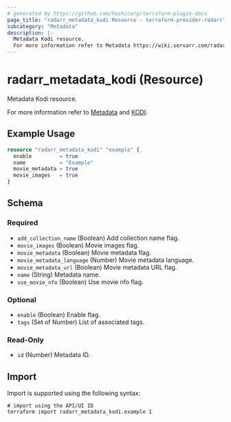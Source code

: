 ```yaml
---
# generated by https://github.com/hashicorp/terraform-plugin-docs
page_title: "radarr_metadata_kodi Resource - terraform-provider-radarr"
subcategory: "Metadata"
description: |-
  Metadata Kodi resource.
  For more information refer to Metadata https://wiki.servarr.com/radarr/settings#metadata and KODI https://wiki.servarr.com/radarr/supported#xbmcmetadata.
---
```


# radarr_metadata_kodi (Resource)

<!-- subcategory:Metadata -->Metadata Kodi resource.
For more information refer to [Metadata](https://wiki.servarr.com/radarr/settings#metadata) and [KODI](https://wiki.servarr.com/radarr/supported#xbmcmetadata).

## Example Usage

```terraform
resource "radarr_metadata_kodi" "example" {
  enable         = true
  name           = "Example"
  movie_metadata = true
  movie_images   = true
}
```

<!-- schema generated by tfplugindocs -->
## Schema

### Required

- `add_collection_name` (Boolean) Add collection name flag.
- `movie_images` (Boolean) Movie images flag.
- `movie_metadata` (Boolean) Movie metadata flag.
- `movie_metadata_language` (Number) Movie metadata language.
- `movie_metadata_url` (Boolean) Movie metadata URL flag.
- `name` (String) Metadata name.
- `use_movie_nfo` (Boolean) Use movie nfo flag.

### Optional

- `enable` (Boolean) Enable flag.
- `tags` (Set of Number) List of associated tags.

### Read-Only

- `id` (Number) Metadata ID.

## Import

Import is supported using the following syntax:

```shell
# import using the API/UI ID
terraform import radarr_metadata_kodi.example 1
```
